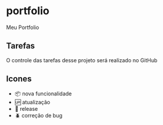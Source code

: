 # portfolio
Meu Portfolio 

## Tarefas
O controle das tarefas desse projeto será realizado no GitHub

## Icones

- :package: nova funcionalidade
- :up: atualização
- :checkered_flag: release
- :beetle: correção de bug


